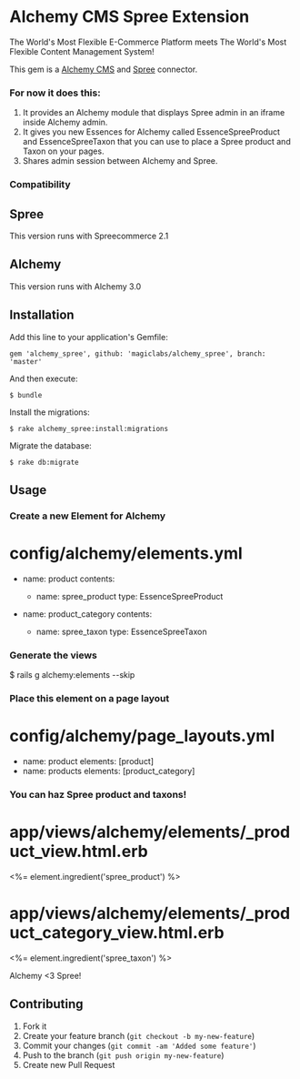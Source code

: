 # Alchemy CMS Spree Extension

The World's Most Flexible E-Commerce Platform meets The World's Most Flexible Content Management System!

This gem is a [Alchemy CMS](https://github.com/magiclabs/alchemy_cms) and [Spree](https://github.com/spree/spree) connector.

### For now it does this:

1. It provides an Alchemy module that displays Spree admin in an iframe inside Alchemy admin.
2. It gives you new Essences for Alchemy called EssenceSpreeProduct and EssenceSpreeTaxon that you can use to place a Spree product and Taxon on your pages.
3. Shares admin session between Alchemy and Spree.

### Compatibility

## Spree

This version runs with Spreecommerce 2.1

## Alchemy

This version runs with Alchemy 3.0

## Installation

Add this line to your application's Gemfile:

    gem 'alchemy_spree', github: 'magiclabs/alchemy_spree', branch: 'master'

And then execute:

    $ bundle

Install the migrations:

    $ rake alchemy_spree:install:migrations

Migrate the database:

    $ rake db:migrate

## Usage

### Create a new Element for Alchemy

  # config/alchemy/elements.yml
  - name: product
    contents:
    - name: spree_product
      type: EssenceSpreeProduct

  - name: product_category
    contents:
    - name: spree_taxon
      type: EssenceSpreeTaxon

### Generate the views

  $ rails g alchemy:elements --skip

### Place this element on a page layout

  # config/alchemy/page_layouts.yml
  - name: product
    elements: [product]
  - name: products
    elements: [product_category]

### You can haz Spree product and taxons!

  # app/views/alchemy/elements/_product_view.html.erb
  <%= element.ingredient('spree_product') %>

  # app/views/alchemy/elements/_product_category_view.html.erb
  <%= element.ingredient('spree_taxon') %>

Alchemy <3 Spree!

## Contributing

1. Fork it
2. Create your feature branch (`git checkout -b my-new-feature`)
3. Commit your changes (`git commit -am 'Added some feature'`)
4. Push to the branch (`git push origin my-new-feature`)
5. Create new Pull Request

